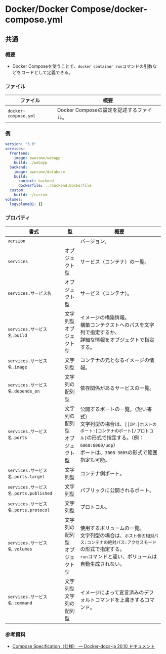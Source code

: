 # Docker/Docker Compose/docker-compose.yml

## 共通

### 概要

- Docker Composeを使うことで、`docker container run`コマンドの引数などをコードとして定義できる。

### ファイル

| ファイル             | 概要                                     |
| -------------------- | ---------------------------------------- |
| `docker-compose.yml` | Docker Composeの設定を記述するファイル。 |

### 例

```yml
version: "3.9"
services:
  frontend:
    image: awesome/webapp
    build: ./webapp
  backend:
    image: awesome/database
    build:
      context: backend
      dockerfile: ../backend.Dockerfile
  custom:
    build: ~/custom
volumes:
  logvolume01: {}
```

### プロパティ

| 書式                                  | 型                                 | 概要                                                         |
| ------------------------------------- | ---------------------------------- | ------------------------------------------------------------ |
| `version`                             |                                    | バージョン。                                                 |
| `services`                            | オブジェクト型                     | サービス（コンテナ）の一覧。                                 |
| `services.サービス名`                 | オブジェクト型                     | サービス（コンテナ）。                                       |
| `services.サービス名.build`           | 文字列型<br />オブジェクト型       | イメージの構築情報。<br />構築コンテクストへのパスを文字列で指定するか、<br />詳細な情報をオブジェクトで指定する。 |
| `services.サービス名.image`           | 文字列型                           | コンテナの元となるイメージの情報。                           |
| `services.サービス名.depends_on`      | 文字列の配列型                     | 依存関係があるサービスの一覧。                               |
| `services.サービス名.ports`           | 文字列の配列型<br />オブジェクト型 | 公開するポートの一覧。（短い書式）<br />文字列型の場合は、`[[IP:]ホストのポート:]コンテナのポート[/プロトコル]`の形式で指定する。（例：`6060:6060/udp`）<br />ポートは、`3000-3005`の形式で範囲指定も可能。 |
| `services.サービス名.ports.target`    | 文字列型                           | コンテナ側ポート。                                           |
| `services.サービス名.ports.published` | 文字列型                           | パブリックに公開されるポート。                               |
| `services.サービス名.ports.protocol`  | 文字列型                           | プロトコル。                                                 |
| `services.サービス名.volumes`         | 文字列の配列型<br />オブジェクト型 | 使用するボリュームの一覧。<br />文字列型の場合は、`ホスト側の相対パス:コンテナの絶対パス:アクセスモード`の形式で指定する。<br />`run`コマンドと違い、ボリュームは自動生成されない。 |
| `services.サービス名.command`         | 文字列型<br />文字列の配列型       | イメージによって宣言済みのデフォルトコマンドを上書きするコマンド。 |

### 参考資料

- [Compose Specification（仕様） — Docker-docs-ja 20.10 ドキュメント](https://docs.docker.jp/compose/compose-file/index.html)
